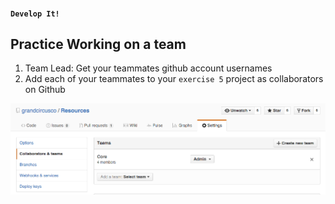 #### `Develop It!`
##  Practice Working on a team

1. Team Lead: Get your teammates github account usernames
1. Add each of your teammates to your `exercise 5` project as collaborators on Github

![Github Collaborators](images/githubCollaborators.png)